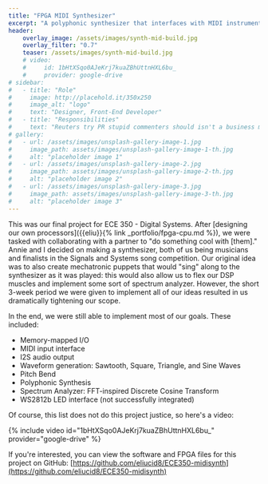 ```yaml
---
title: "FPGA MIDI Synthesizer"
excerpt: "A polyphonic synthesizer that interfaces with MIDI instruments, all running on a custom soft-core FPGA"
header:
    overlay_image: /assets/images/synth-mid-build.jpg
    overlay_filter: "0.7"
    teaser: /assets/images/synth-mid-build.jpg
    # video:
    #     id: 1bHtXSqo0AJeKrj7kuaZBhUttnHXL6bu_
    #     provider: google-drive
# sidebar:
#   - title: "Role"
#     image: http://placehold.it/350x250
#     image_alt: "logo"
#     text: "Designer, Front-End Developer"
#   - title: "Responsibilities"
#     text: "Reuters try PR stupid commenters should isn't a business model"
# gallery:
#   - url: /assets/images/unsplash-gallery-image-1.jpg
#     image_path: assets/images/unsplash-gallery-image-1-th.jpg
#     alt: "placeholder image 1"
#   - url: /assets/images/unsplash-gallery-image-2.jpg
#     image_path: assets/images/unsplash-gallery-image-2-th.jpg
#     alt: "placeholder image 2"
#   - url: /assets/images/unsplash-gallery-image-3.jpg
#     image_path: assets/images/unsplash-gallery-image-3-th.jpg
#     alt: "placeholder image 3"
---
```


This was our final project for ECE 350 - Digital Systems.
After [designing our own processors]({{eliu}}{% link _portfolio/fpga-cpu.md %}), we were tasked with collaborating with a partner to "do something cool with [them]." 
Annie and I decided on making a synthesizer, both of us being musicians and finalists in the Signals and Systems song competition. 
Our original idea was to also create mechatronic puppets that would "sing" along to the synthesizer as it was played: this would also allow us to flex our DSP muscles and implement some sort of spectrum analyzer.
However, the short 3-week period we were given to implement all of our ideas resulted in us dramatically tightening our scope.

In the end, we were still able to implement most of our goals. These included:
* Memory-mapped I/O
* MIDI input interface
* I2S audio output
* Waveform generation: Sawtooth, Square, Triangle, and Sine Waves
* Pitch Bend
* Polyphonic Synthesis
* Spectrum Analyzer: FFT-inspired Discrete Cosine Transform
* WS2812b LED interface (not successfully integrated)

Of course, this list does not do this project justice, so here's a video:

{% include video id="1bHtXSqo0AJeKrj7kuaZBhUttnHXL6bu_" provider="google-drive" %}

If you're interested, you can view the software and FPGA files for this project on GitHub: [https://github.com/eliucid8/ECE350-midisynth](https://github.com/eliucid8/ECE350-midisynth)
